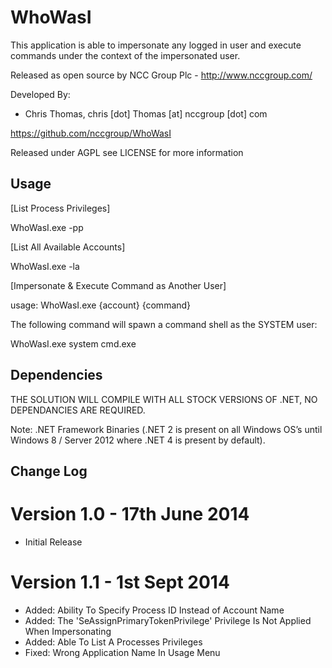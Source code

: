 WhoWasI
======================
This application is able to impersonate any logged in user and execute commands under the context of the impersonated user.

Released as open source by NCC Group Plc - http://www.nccgroup.com/

Developed By:
* Chris Thomas, chris [dot] Thomas [at] nccgroup [dot] com

https://github.com/nccgroup/WhoWasI

Released under AGPL see LICENSE for more information

Usage
-------------
[List Process Privileges]

WhoWasI.exe -pp <PID>


[List All Available Accounts]

WhoWasI.exe -la


[Impersonate & Execute Command as Another User]

usage: WhoWasI.exe {account} {command}

The following command will spawn a command shell as the SYSTEM user:

WhoWasI.exe system cmd.exe


Dependencies 
-------------
THE SOLUTION WILL COMPILE WITH ALL STOCK VERSIONS OF .NET, NO DEPENDANCIES ARE REQUIRED.

Note: .NET Framework Binaries (.NET 2 is present on all Windows OS’s until Windows 8 / Server 2012 where .NET 4 is present by default).

Change Log
-------------
Version 1.0 - 17th June 2014 
====================================
* Initial Release

Version 1.1 - 1st Sept 2014
====================================
* Added: Ability To Specify Process ID Instead of Account Name
* Added: The 'SeAssignPrimaryTokenPrivilege' Privilege Is Not Applied When Impersonating
* Added: Able To List A Processes Privileges
* Fixed: Wrong Application Name In Usage Menu
